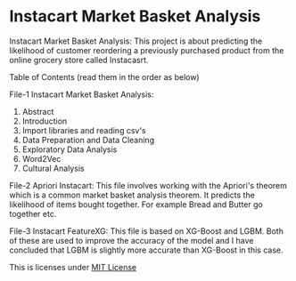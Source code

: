 # Instacart Market Basket Analysis

Instacart Market Basket Analysis: This project is about predicting the likelihood of customer reordering a previously purchased product from the online grocery store called Instacasrt.

Table of Contents (read them in the order as below)

File-1
  Instacart Market Basket Analysis:
  
  1) Abstract
  2) Introduction
  3) Import libraries and reading csv's
  4) Data Preparation and Data Cleaning
  5) Exploratory Data Analysis
  6) Word2Vec
  7) Cultural Analysis
  

File-2
  Apriori Instacart: This file involves working with the Apriori's theorem which is a common market basket analysis theorem. It predicts the likelihood of items bought together. For example Bread and Butter go together etc.
  
  
File-3
 Instacart FeatureXG: This file is based on XG-Boost and LGBM. Both of these are used to improve the accuracy of the model and I have concluded that LGBM is slightly more accurate than XG-Boost in this case.


This is licenses under [MIT License](LICENSE)
